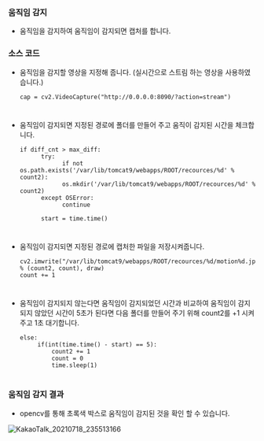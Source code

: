 ### 움직임 감지

+ 움직임을 감지하여 움직임이 감지되면 캡처를 합니다.

### 소스 코드

+ 움직임을 감지할 영상을 지정해 줍니다. (실시간으로 스트림 하는 영상을 사용하였습니다.)

      cap = cv2.VideoCapture("http://0.0.0.0:8090/?action=stream")
#

+ 움직임이 감지되면 지정된 경로에 폴더를 만들어 주고 움직이 감지된 시간을 체크합니다.

      if diff_cnt > max_diff:
            try:
                  if not os.path.exists('/var/lib/tomcat9/webapps/ROOT/recources/%d' % count2):
                  os.mkdir('/var/lib/tomcat9/webapps/ROOT/recources/%d' % count2)
            except OSError:
                  continue
          
            start = time.time()
#

+ 움직임이 감지되면 지정된 경로에 캡처한 파일을 저장시켜줍니다.

      cv2.imwrite("/var/lib/tomcat9/webapps/ROOT/recources/%d/motion%d.jpg" % (count2, count), draw)
      count += 1
#

+ 움직임이 감지되지 않는다면 움직임이 감지되었던 시간과 비교하여 움직임이 감지되지 않았던 시간이 5초가 된다면 다음 폴더를 만들어 주기 위해 count2를 +1 시켜주고 1초 대기합니다.

      else:
           if(int(time.time() - start) == 5):
               count2 += 1
               count = 0
               time.sleep(1)
#

### 움직임 감지 결과

+ opencv를 통해 초록색 박스로 움직임이 감지된 것을 확인 할 수 있습니다.

![KakaoTalk_20210718_235513166](https://user-images.githubusercontent.com/77609451/126071909-ecbe8fc0-f2a2-4aff-889f-727293e1094a.jpg)
